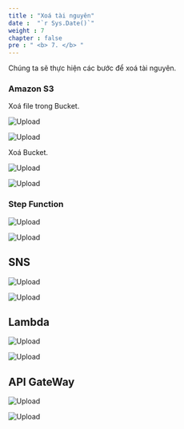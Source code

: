 ```yaml
---
title : "Xoá tài nguyên"
date :  "`r Sys.Date()`" 
weight : 7
chapter : false
pre : " <b> 7. </b> "
---
```


Chúng ta sẽ thực hiện các bước để xoá tài nguyên.

### Amazon S3

Xoá file trong Bucket.

![Upload](/images/12.clean/n5.png)

![Upload](/images/12.clean/n6.png)

Xoá Bucket.

![Upload](/images/12.clean/n.png)

![Upload](/images/12.clean/n1.png)

### Step Function

![Upload](/images/12.clean/n3.png)

![Upload](/images/12.clean/n4.png)

## SNS

![Upload](/images/12.clean/n7.png)

![Upload](/images/12.clean/n8.png)


## Lambda

![Upload](/images/12.clean/n9.png)

![Upload](/images/12.clean/n10.png)

## API GateWay

![Upload](/images/12.clean/n11.png)

![Upload](/images/12.clean/n12.png)
